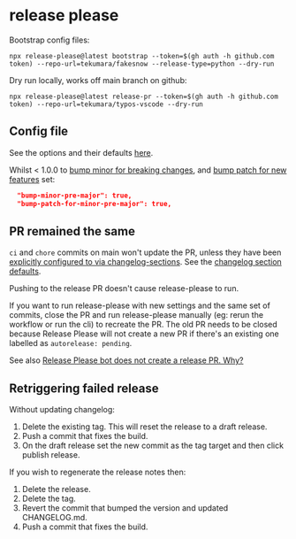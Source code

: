 # release please

Bootstrap config files:

```
npx release-please@latest bootstrap --token=$(gh auth -h github.com token) --repo-url=tekumara/fakesnow --release-type=python --dry-run
```

Dry run locally, works off main branch on github:

```
npx release-please@latest release-pr --token=$(gh auth -h github.com token) --repo-url=tekumara/typos-vscode --dry-run
```

## Config file

See the options and their defaults [here](https://github.com/googleapis/release-please/blob/main/docs/manifest-releaser.md#configfile).

Whilst < 1.0.0 to [bump minor for breaking changes](https://github.com/googleapis/release-please/blob/611db3d5628d1ff4cd7c40259894daf0c13f8e17/docs/manifest-releaser.md?plain=1#L167), and [bump patch for new features](https://github.com/googleapis/release-please/blob/611db3d5628d1ff4cd7c40259894daf0c13f8e17/docs/manifest-releaser.md?plain=1#L171) set:

```json
  "bump-minor-pre-major": true,
  "bump-patch-for-minor-pre-major": true,
```

## PR remained the same

`ci` and `chore` commits on main won't update the PR, unless they have been [explicitly configured to via changelog-sections](https://github.com/tekumara/fakesnow/blob/966cc92f9e753698e14c67a03b1cf2110bc9507b/release-please-config.json#L4). See the [changelog section defaults](https://git.io/JqCZL).

Pushing to the release PR doesn't cause release-please to run.

If you want to run release-please with new settings and the same set of commits, close the PR and run release-please manually (eg: rerun the workflow or run the cli) to recreate the PR. The old PR needs to be closed because Release Please will not create a new PR if there's an existing one labelled as `autorelease: pending`.

See also [Release Please bot does not create a release PR. Why?](https://github.com/googleapis/release-please?tab=readme-ov-file#release-please-bot-does-not-create-a-release-pr-why)

## Retriggering failed release

Without updating changelog:

1. Delete the existing tag. This will reset the release to a draft release.
1. Push a commit that fixes the build.
1. On the draft release set the new commit as the tag target and then click publish release.

If you wish to regenerate the release notes then:

1. Delete the release.
1. Delete the tag.
1. Revert the commit that bumped the version and updated CHANGELOG.md.
1. Push a commit that fixes the build.
